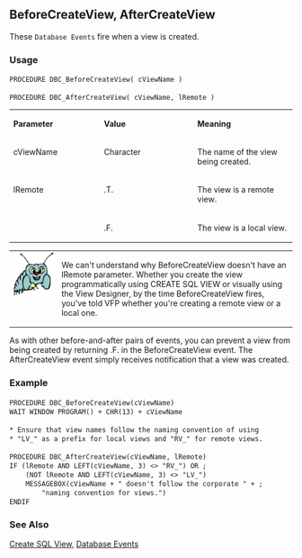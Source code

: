 ## BeforeCreateView, AfterCreateView

These `Database Events` fire when a view is created.

### Usage

```foxpro
PROCEDURE DBC_BeforeCreateView( cViewName )

PROCEDURE DBC_AfterCreateView( cViewName, lRemote )
```
<table>
<tr>
  <td width="32%" valign="top">
  <p><b>Parameter</b></p>
  </td>
  <td width="23%" valign="top">
  <p><b>Value</b></p>
  </td>
  <td width="45%" valign="top">
  <p><b>Meaning</b></p>
  </td>
 </tr>
<tr>
  <td width="32%" valign="top">
  <p>cViewName</p>
  </td>
  <td width="23%" valign="top">
  <p>Character</p>
  </td>
  <td width="45%" valign="top">
  <p>The name of the view being created.</p>
  </td>
 </tr>
<tr>
  <td width="32%" rowspan="2" valign="top">
  <p>lRemote</p>
  </td>
  <td width="23%" valign="top">
  <p>.T.</p>
  </td>
  <td width="45%" valign="top">
  <p>The view is a remote view.</p>
  </td>
 </tr>
<tr>
  <td width="33%" valign="top">
  <p>.F.</p>
  </td>
  <td width="67%" valign="top">
  <p>The view is a local view.</p>
  </td>
 </tr>
</table>

<table>
<tr>
  <td width="17%" valign="top">
<img width="95" height="78" src="bug.gif">
  </td>
  <td width="83%">
  <p>We can't understand why BeforeCreateView doesn't have an lRemote parameter. Whether you create the view programmatically using CREATE SQL VIEW or visually using the View Designer, by the time BeforeCreateView fires, you've told VFP whether you're creating a remote view or a local one.</p>
  </td>
 </tr>
</table>

As with other before-and-after pairs of events, you can prevent a view from being created by returning .F. in the BeforeCreateView event. The AfterCreateView event simply receives notification that a view was created.

### Example

```foxpro
PROCEDURE DBC_BeforeCreateView(cViewName)
WAIT WINDOW PROGRAM() + CHR(13) + cViewName

* Ensure that view names follow the naming convention of using
* "LV_" as a prefix for local views and "RV_" for remote views.

PROCEDURE DBC_AfterCreateView(cViewName, lRemote)
IF (lRemote AND LEFT(cViewName, 3) <> "RV_") OR ;
    (NOT lRemote AND LEFT(cViewName, 3) <> "LV_")
    MESSAGEBOX(cViewName + " doesn't follow the corporate " + ;
        "naming convention for views.")
ENDIF
```
### See Also

[Create SQL View](s4g353.md), [Database Events](s4g900.md)